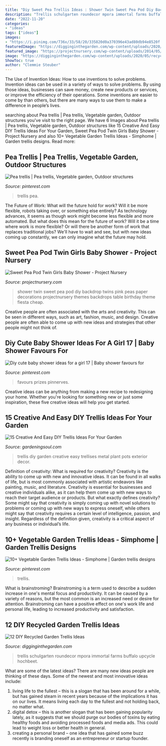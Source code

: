```yaml
---
title: "Diy Sweet Pea Trellis Ideas : Shower Twin Sweet Pea Pod Diy Backdrop Twins Pink Peas Paper Decorations Projectnursery Themes Backdrops Table Birthday Theme Fiesta Cheap"
description: "Trellis schulgarten roundecor mpora immortal farms buffalo upcycle hochbeet"
date: "2022-11-20"
categories:
- "ideas"
tags: ["ideas"]
images:
- "https://i.pinimg.com/736x/33/58/20/335820d0a370396e43ad80db94e8520f.jpg"
featuredImage: "https://digginginthegarden.com/wp-content/uploads/2020/05/recycled-trellis-ideas-6-5.jpg"
featured_image: "https://projectnursery.com/wp-content/uploads/2014/05/DSC00269-copy.jpg"
image: "https://digginginthegarden.com/wp-content/uploads/2020/05/recycled-trellis-ideas-6-5.jpg"
ShowToc: true
author: "Clemmie Steuber"
---
```



The Use of Invention Ideas: How to use inventions to solve problems.
Invention ideas can be used in a variety of ways to solve problems. By using those ideas, businesses can save money, create new products or services, or improve the efficiency of their operations. Some inventions are easier to come by than others, but there are many ways to use them to make a difference in people’s lives.

	

		
searching about Pea trellis | Pea trellis, Vegetable garden, Outdoor structures you've visit to the right page. We have 6 Images about Pea trellis | Pea trellis, Vegetable garden, Outdoor structures like 15 Creative And Easy DIY Trellis Ideas For Your Garden, Sweet Pea Pod Twin Girls Baby Shower - Project Nursery and also 10+ Vegetable Garden Trellis Ideas - Simphome | Garden trellis designs. Read more:
		
    
## Pea Trellis | Pea Trellis, Vegetable Garden, Outdoor Structures

<img loading=lazy src="https://i.pinimg.com/736x/dd/d1/63/ddd1630971888b05722167b21f0b0d58--pea-trellis-vegetable-garden.jpg" onerror="this.onerror=null;this.src='https://tse3.mm.bing.net/th?id=OIP.n5_gJqfgPLzzsgvb5DKwywHaJ3&amp;pid=15.1';" alt="Pea trellis | Pea trellis, Vegetable garden, Outdoor structures">

_Source: pinterest.com_

>trellis pea. 

	

The Future of Work: What will the future hold for work? Will it be more flexible, robots taking over, or something else entirely?
As technology advances, it seems as though work might become less flexible and more automated. But what does this mean for the future of work? Will it be a time where work is more flexible? Or will there be another form of work that replaces traditional jobs? We'll have to wait and see, but with new ideas coming up constantly, we can only imagine what the future may hold.

    
## Sweet Pea Pod Twin Girls Baby Shower - Project Nursery

<img loading=lazy src="https://projectnursery.com/wp-content/uploads/2014/05/DSC00269-copy.jpg" onerror="this.onerror=null;this.src='https://tse1.mm.bing.net/th?id=OIP.xjRjtEiVZ4HFjsR4VeO4rwHaIm&amp;pid=15.1';" alt="Sweet Pea Pod Twin Girls Baby Shower - Project Nursery">

_Source: projectnursery.com_

>shower twin sweet pea pod diy backdrop twins pink peas paper decorations projectnursery themes backdrops table birthday theme fiesta cheap. 

	

Creative people are often associated with the arts and creativity. This can be seen in different ways, such as art, fashion, music, and design. Creative people are often able to come up with new ideas and strategies that other people might not think of.

    
## Diy Cute Baby Shower Ideas For A Girl 17 | Baby Shower Favours For

<img loading=lazy src="https://i.pinimg.com/originals/5f/4f/ee/5f4feed00ee194f29f19e544fff17fb0.jpg" onerror="this.onerror=null;this.src='https://tse4.mm.bing.net/th?id=OIP.K58AnQ02gv0pr08_tnEUxwHaJ3&amp;pid=15.1';" alt="Diy cute baby shower ideas for a girl 17 | Baby shower favours for">

_Source: pinterest.com_

>favours prizes pinnerves. 

	

Creative ideas can be anything from making a new recipe to redesigning your home. Whether you're looking for something new or just some inspiration, these five creative ideas will help you get started.

    
## 15 Creative And Easy DIY Trellis Ideas For Your Garden

<img loading=lazy src="http://theartinlife.com/wp-content/uploads/2017/05/DIY-Trellis-6-The-ART-In-LIFE-.jpg" onerror="this.onerror=null;this.src='https://tse3.mm.bing.net/th?id=OIP.oAsCp8umQGghknfdweDMnwHaJ4&amp;pid=15.1';" alt="15 Creative And Easy DIY Trellis Ideas For Your Garden">

_Source: gardeningsoul.com_

>trellis diy garden creative easy trellises metal plant pots exterior decor. 

	

Definition of creativity: What is required for creativity?
Creativity is the ability to come up with new and innovative ideas. It can be found in all walks of life, but is most commonly associated with artistic endeavors like painting, music, and literature. Creativity is essential for businesses and creative individuals alike, as it can help them come up with new ways to reach their target audience or products. But what exactly defines creativity? Some might say that creativity is simply coming up with novel solutions to problems or coming up with new ways to express oneself, while others might say that creativity requires a certain level of intelligence, passion, and insight. Regardless of the definition given, creativity is a critical aspect of any business or individual’s life.

    
## 10+ Vegetable Garden Trellis Ideas - Simphome | Garden Trellis Designs

<img loading=lazy src="https://i.pinimg.com/736x/33/58/20/335820d0a370396e43ad80db94e8520f.jpg" onerror="this.onerror=null;this.src='https://tse3.mm.bing.net/th?id=OIP.XbTIOrkB-b6dYKUnp1yo-gHaSh&amp;pid=15.1';" alt="10+ Vegetable Garden Trellis Ideas - Simphome | Garden trellis designs">

_Source: pinterest.com_

>trellis. 

	

What is brainstroming?
Brainstroming is a term used to describe a sudden increase in one's mental focus and productivity. It can be caused by a variety of reasons, but the most common is an increased need or desire for attention. Brainstroming can have a positive effect on one's work life and personal life, leading to increased productivity and satisfaction.

    
## 12 DIY Recycled Garden Trellis Ideas

<img loading=lazy src="https://digginginthegarden.com/wp-content/uploads/2020/05/recycled-trellis-ideas-6-5.jpg" onerror="this.onerror=null;this.src='https://tse2.mm.bing.net/th?id=OIP.mKxlHka0tWRqYSG5r9_bFAHaLH&amp;pid=15.1';" alt="12 DIY Recycled Garden Trellis Ideas">

_Source: digginginthegarden.com_

>trellis schulgarten roundecor mpora immortal farms buffalo upcycle hochbeet. 

	

What are some of the latest ideas?
There are many new ideas people are thinking of these days. Some of the newest and most innovative ideas include: 
1. living life to the fullest – this is a slogan that has been around for a while, but has gained steam in recent years because of the implications it has on our lives. It means living each day to the fullest and not holding back, no matter what. 
2. digital detox – this is another slogan that has been gaining popularity lately, as it suggests that we should purge our bodies of toxins by eating healthy foods and avoiding processed foods and media ads. This could lead to weight loss or better health in general. 
3. creating a personal brand – one idea that has gained some buzz recently is branding oneself as an entrepreneur or startup founder.

